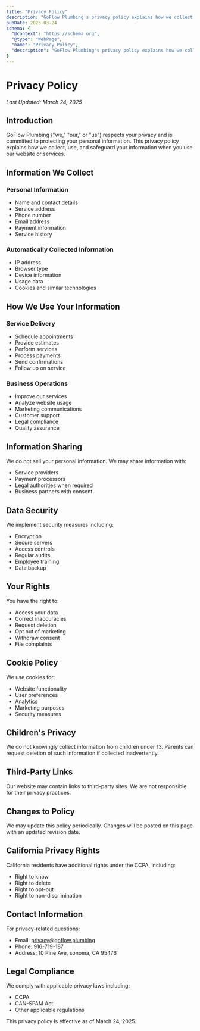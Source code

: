 ```yaml
---
title: "Privacy Policy"
description: "GoFlow Plumbing's privacy policy explains how we collect, use, and protect your personal information."
pubDate: 2025-03-24
schema: {
  "@context": "https://schema.org",
  "@type": "WebPage",
  "name": "Privacy Policy",
  "description": "GoFlow Plumbing's privacy policy explains how we collect, use, and protect your personal information."
}
---
```


# Privacy Policy

*Last Updated: March 24, 2025*

## Introduction

GoFlow Plumbing ("we," "our," or "us") respects your privacy and is committed to protecting your personal information. This privacy policy explains how we collect, use, and safeguard your information when you use our website or services.

## Information We Collect

### Personal Information
- Name and contact details
- Service address
- Phone number
- Email address
- Payment information
- Service history

### Automatically Collected Information
- IP address
- Browser type
- Device information
- Usage data
- Cookies and similar technologies

## How We Use Your Information

### Service Delivery
- Schedule appointments
- Provide estimates
- Perform services
- Process payments
- Send confirmations
- Follow up on service

### Business Operations
- Improve our services
- Analyze website usage
- Marketing communications
- Customer support
- Legal compliance
- Quality assurance

## Information Sharing

We do not sell your personal information. We may share information with:
- Service providers
- Payment processors
- Legal authorities when required
- Business partners with consent

## Data Security

We implement security measures including:
- Encryption
- Secure servers
- Access controls
- Regular audits
- Employee training
- Data backup

## Your Rights

You have the right to:
- Access your data
- Correct inaccuracies
- Request deletion
- Opt out of marketing
- Withdraw consent
- File complaints

## Cookie Policy

We use cookies for:
- Website functionality
- User preferences
- Analytics
- Marketing purposes
- Security measures

## Children's Privacy

We do not knowingly collect information from children under 13. Parents can request deletion of such information if collected inadvertently.

## Third-Party Links

Our website may contain links to third-party sites. We are not responsible for their privacy practices.

## Changes to Policy

We may update this policy periodically. Changes will be posted on this page with an updated revision date.

## California Privacy Rights

California residents have additional rights under the CCPA, including:
- Right to know
- Right to delete
- Right to opt-out
- Right to non-discrimination

## Contact Information

For privacy-related questions:
- Email: privacy@goflow.plumbing
- Phone: 916-719-187
- Address: 10 Pine Ave, sonoma, CA 95476

## Legal Compliance

We comply with applicable privacy laws including:
- CCPA
- CAN-SPAM Act
- Other applicable regulations

This privacy policy is effective as of March 24, 2025.
